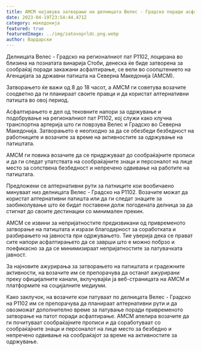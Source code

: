```yaml
---
title: АМСМ најавува затворање на делницата Велес - Градско поради асфалтирање
date: 2023-04-19T23:54:44.471Z
category: македонија
featured: true
featuredImage: ../img/zatovoprldc.png.webp
author: Вардарски
---
```


Делницата Велес - Градско на регионалниот пат Р1102, лоцирана во близина на познатата винарија Стоби, денеска ќе биде затворена за сообраќај поради закажани асфалтирање, се вели во соопштението на Агенцијата за државни патишта на Северна Македонија (АМСМ).

Затворањето ќе важи од 8 до 18 часот, а АМСМ ги советува возачите соодветно да ги планираат своите правци и да користат алтернативни патишта во овој период.

Асфалтирањето е дел од тековните напори за одржување и подобрување на регионалниот пат Р1102, кој служи како клучна транспортна артерија што ги поврзува Велес и Градско во Северна Македонија. Затворањето е неопходно за да се обезбеди безбедност на работниците и возачите за време на активностите за одржување на патиштата.

АМСМ ги повика возачите да се придржуваат до сообраќајните прописи и да ги следат упатствата на сообраќајните знаци и персоналот на лице место за сопствена безбедност и непречено одвивање на работите на патиштата.

Предложени се алтернативни рути за патниците кои вообичаено минуваат низ делницата Велес - Градско на Р1102. Возачите можат да користат алтернативни патишта или да ги следат знаците за заобиколување што ќе бидат поставени долж погодената делница за да стигнат до своите дестинации со минимален прекин.

АМСМ се извини за непријатностите предизвикани од привременото затворање на патиштата и изрази благодарност за соработката и разбирањето на јавноста при одржувањето. Тие уверија дека се прават сите напори асфалтирањето да се заврши што е можно побрзо и поефикасно за да се минимизираат непријатностите за патувачката јавност.

За најновите ажурирања за затворањето на патиштата и градежните активности, на возачите им се препорачува да останат ажурирани преку официјалните канали, вклучувајќи ја веб-страницата на АМСМ и платформите на социјалните медиуми.

Како заклучок, на возачите кои патуваат по делницата Велес - Градско на Р1102 им се препорачува да планираат алтернативни рути и да овозможат дополнително време за патување поради привременото затворање на патот поради асфалтирање. АМСМ апелира возачите да ги почитуваат сообраќајните прописи и да соработуваат со сообраќајните знаци и персоналот на лице место за безбедно и непречено одвивање на сообраќајот за време на активностите за одржување.
